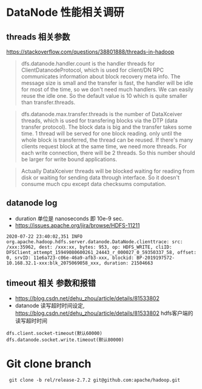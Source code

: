 # DataNode 性能相关调研

## threads 相关参数
https://stackoverflow.com/questions/38801888/threads-in-hadoop

> dfs.datanode.handler.count is the handler threads for ClientDatanodeProtocol, which is used for client/DN RPC communicates information about block recovery meta info. The message size is small and the transfer is fast, the handler will be idle for most of the time, so we don't need much handlers. We can easily reuse the idle one. So the default value is 10 which is quite smaller than transfer.threads.

> dfs.datanode.max.transfer.threads is the number of DataXceiver threads, which is used for transfering blocks via the DTP (data transfer protocol). The block data is big and the transfer takes some time. 1 thread will be served for one block reading. only until the whole block is transferred, the thread can be reused. If there's many clients request block at the same time, we need more threads. For each write connection, there will be 2 threads. So this number should be larger for write bound applications.

> Actually DataXceiver threads will be blocked waiting for reading from disk or waiting for sending data through interface. So it doesn't consume much cpu except data checksums computation.


## datanode log
* duration 单位是 nanoseconds 即  10e-9 sec.
* https://issues.apache.org/jira/browse/HDFS-11211
```
2020-07-22 23:40:02,351 INFO org.apache.hadoop.hdfs.server.datanode.DataNode.clienttrace: src: /xxx:35962, dest: /xxx:xx, bytes: 953, op: HDFS_WRITE, cliID: DFSClient_attempt_15949080600261_24443_r_000027_0_59350337_58, offset: 0, srvID: 11e6a723-c06e-46a9-afb3-xxx, blockid: BP-2019197572-10.168.32.1-xxx:blk_2075069058_xxx, duration: 21504663

```

## timeout 相关 参数和报错
* https://blog.csdn.net/dehu_zhou/article/details/81533802
* datanode 读写超时时间设定, https://blog.csdn.net/dehu_zhou/article/details/81533802
hdfs客户端的读写超时时间
```
dfs.client.socket-timeout(默认60000)
dfs.datanode.socket.write.timeout(默认80000)
```

# Git clone branch
```
 git clone -b rel/release-2.7.2 git@github.com:apache/hadoop.git
```
